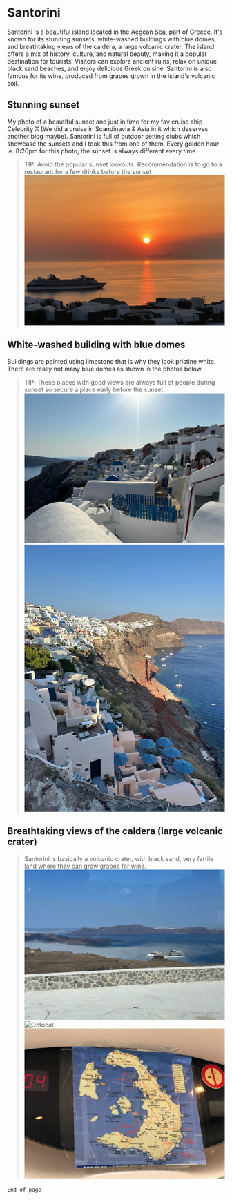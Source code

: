 # Santorini

Santorini is a beautiful island located in the Aegean Sea, part of Greece. It's known for its stunning sunsets, white-washed buildings with blue domes, and breathtaking views of the caldera, a large volcanic crater. The island offers a mix of history, culture, and natural beauty, making it a popular destination for tourists. Visitors can explore ancient ruins, relax on unique black sand beaches, and enjoy delicious Greek cuisine. Santorini is also famous for its wine, produced from grapes grown in the island's volcanic soil. 

## Stunning sunset

My photo of a beautiful sunset and just in time for my fav cruise ship Celebrity X (We did a cruise in Scandinavia & Asia in it which deserves another blog maybe). Santorini is full of outdoor setting clubs which showcase the sunsets and I took this from one of them. Every golden hour ie. 8:20pm for this photo,  the sunset is always different every time.
> TIP: Avoid the popular sunset lookouts. Recommendation is to go to a restaurant for a few drinks before the sunset
![Octocat](./IMG_5829.jpeg) 

## White-washed building with blue domes

Buildings are painted using limestone that is why they look pristine white. There are really not many blue domes as shown in the photos below. 
> TIP: These places with good views are always full of people during sunset so secure a place early before the sunset.
![Octocat](./blue1.jpeg)
![Octocat](./blue2.jpeg)

## Breathtaking views of the caldera (large volcanic crater)

> Santorini is basically a volcanic crater, with black sand, very fertile land where they can grow grapes for wine.
![Octocat](./caldera.jpeg)
![Octocat](./blackbeach.jpeg)
![Octocat](./fira.jpeg)



```
End of page
```
